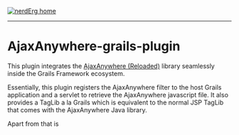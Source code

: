 [![nerdErg home](http://i.imgur.com/vNBBHNW.png)](http://www.nerderg.com/)

----------

AjaxAnywhere-grails-plugin
==========================

This plugin integrates the [AjaxAnywhere (Reloaded)](http://www.ajaxanywhere.com) library seamlessly inside the Grails Framework ecosystem.

Essentially, this plugin registers the AjaxAnywhere filter to the host Grails application and a servlet to retrieve the AjaxAnywhere javascript file.
It also provides a TagLib a la Grails which is equivalent to the normal JSP TagLib that comes with the AjaxAnywhere Java library.

Apart from that is